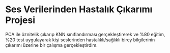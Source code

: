 # Ses Verilerinden Hastalık Çıkarımı Projesi
PCA ile öznitelik çıkarıp KNN sınıflandırması gerçekleştirerek ve %80 eğitim, %20 test uygulayarak kişi seslerinden hastalıklı/sağlıklı birey bilgilerinin çıkarımı üzerine bir çalışma gerçekleştirdim.
